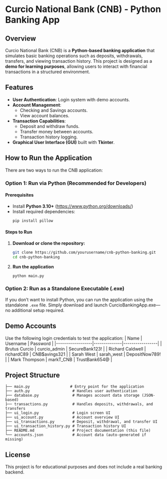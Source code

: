 # Curcio National Bank (CNB) - Python Banking App

## Overview
Curcio National Bank (CNB) is a **Python-based banking application** that simulates basic banking operations such as deposits, withdrawals, transfers, and viewing transaction history. This project is designed as a **demo for learning purposes**, allowing users to interact with financial transactions in a structured environment.

## Features
- **User Authentication**: Login system with demo accounts.
- **Account Management**:
  - Checking and Savings accounts.
  - View account balances.
- **Transaction Capabilities**:
  - Deposit and withdraw funds.
  - Transfer money between accounts.
  - Transaction history logging.
- **Graphical User Interface (GUI)** built with **Tkinter**.

## How to Run the Application
There are two ways to run the CNB application:

### **Option 1: Run via Python (Recommended for Developers)**
#### **Prerequisites**
- Install **Python 3.10+** (https://www.python.org/downloads/)
- Install required dependencies:
  ```bash
  pip install pillow
  ```

#### **Steps to Run**
1. **Download or clone the repository:**
   ```bash
   git clone https://github.com/yourusername/cnb-python-banking.git
   cd cnb-python-banking
   ```
2. **Run the application**
   ```bash
   python main.py
   ```
   
### **Option 2: Run as a Standalone Executable (.exe)**
If you don’t want to install Python, you can run the application using the standalone `.exe` file. Simply download and launch CurcioBankingApp.exe—no additional setup required.

## Demo Accounts
Use the following login credentials to test the application:
| Name              | Username      | Password         |
|------------------|--------------|-----------------|
| Brutus Curcio    | curcio_admin | SecureBank123!  |
| Richard Caldwell | richardC89   | CNB$avings321   |
| Sarah West      | sarah_west    | DepositNow789!  |
| Mark Thompson   | markT_CNB     | TrustBank654@   |

## Project Structure
```
├── main.py                  # Entry point for the application
├── auth.py                   # Handles user authentication
├── database.py               # Manages account data storage (JSON-based)
├── transactions.py           # Handles deposits, withdrawals, and transfers
├── ui_login.py               # Login screen UI
├── ui_account.py             # Account overview UI
├── ui_transactions.py        # Deposit, withdrawal, and transfer UI
├── ui_transaction_history.py # Transaction history UI
├── README.md                 # Project documentation (this file)
└── accounts.json             # Account data (auto-generated if missing)
```

## License
This project is for educational purposes and does not include a real banking backend.
